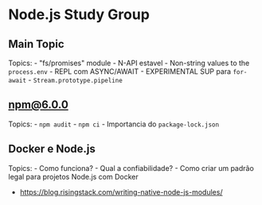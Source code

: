 # Node.js Study Group

## Main Topic

  Topics:
    - "fs/promises" module
    - N-API estavel
    - Non-string values to the `process.env`
    - REPL com ASYNC/AWAIT
    - EXPERIMENTAL SUP para `for-await`
    - `Stream.prototype.pipeline`

## npm@6.0.0

  Topics:
    - `npm audit`
    - `npm ci`
    - Importancia do `package-lock.json`

## Docker e Node.js

  Topics:
    - Como funciona?
    - Qual a confiabilidade?
    - Como criar um padrão legal para projetos Node.js com Docker


- https://blog.risingstack.com/writing-native-node-js-modules/